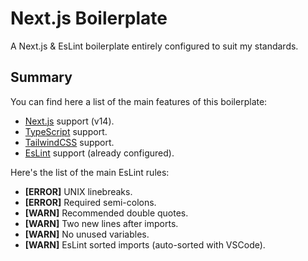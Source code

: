 # Next.js Boilerplate
A Next.js & EsLint boilerplate entirely configured to suit my standards.

Summary
-------
You can find here a list of the main features of this boilerplate:
- [Next.js](https://nextjs.org/) support (v14).
- [TypeScript](https://www.typescriptlang.org/) support.
- [TailwindCSS](https://tailwindcss.com/) support.
- [EsLint](https://eslint.org/) support (already configured).

Here's the list of the main EsLint rules:
- **[ERROR]** UNIX linebreaks.
- **[ERROR]** Required semi-colons.
- **[WARN]** Recommended double quotes.
- **[WARN]** Two new lines after imports.
- **[WARN]** No unused variables.
- **[WARN]** EsLint sorted imports (auto-sorted with VSCode).

